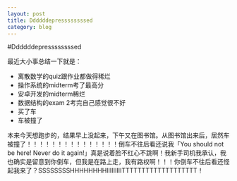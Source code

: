 ```yaml
---
layout: post
title: Ddddddepressssssssed
category: blog
---
```

#Ddddddepressssssssed

最近大小事总结一下就是：

* 离散数学的quiz跟作业都做得稀烂
* 操作系统的midterm考了最高分
* 安卓开发的midterm稀烂
* 数据结构的exam 2考完自己感觉很不好
* 买了车
* 车被撞了

本来今天想跑步的，结果早上没起来，下午又在图书馆。从图书馆出来后，居然车被撞了！！！！！！！！！！！！！！！倒车不往后看还说我「You should not be here! Never do it again!」真是说着脸不红心不跳啊！我新手司机我承认，我也确实是留意到你倒车，但我是在路上走，我有路权啊！！！你倒车不往后看还怪起我来了？SSSSSSSSHHHHHHHHIIIIIIIIITTTTTTTTTTTTTTTTTTT！